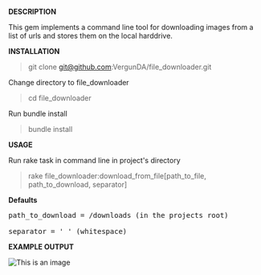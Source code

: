 **DESCRIPTION**

This gem implements a command line tool for downloading images from a list of urls and stores them on the local harddrive. 

**INSTALLATION**

>git clone git@github.com:VergunDA/file_downloader.git

Change directory to file_downloader

>cd file_downloader

Run bundle install

> bundle install

**USAGE**

Run rake task in command line in project's directory

>rake file_downloader:download_from_file[path_to_file, path_to_download, separator]

**Defaults**

<pre>
path_to_download = /downloads (in the projects root)

separator = ' ' (whitespace)
</pre>

**EXAMPLE OUTPUT**

![This is an image](https://i2.paste.pics/FER2L.png)
